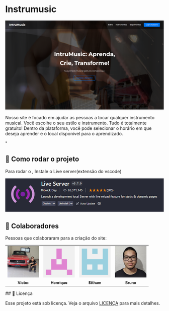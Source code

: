 # Instrumusic


<img src="readme-imgs/img-pag-inicial.png" alt="Imagem da tela inicial do site">

Nosso site é focado em ajudar as pessoas a tocar qualquer instrumento musical. Você escolhe o seu estilo e instrumento. Tudo é totalmente gratuito! Dentro da plataforma, você pode selecionar o horário em que deseja aprender e o local disponível para o aprendizado.

"

## 🚀 Como rodar o projeto <Instrumusic>

Para rodar o <Instrumusic>, Instale o Live server(extensão do vscode)

<img src="readme-imgs/extensao-live-server.png" alt="Extensão do live server ">

## 🤝 Colaboradores

Pessoas que colaboraram para a criação do site:

<table>
  <tr>
    <td align="center">
      <a href="https://github.com/07victorsz" title="Link do github do Victor">
        <img src="readme-imgs/foto-victor.jpg" width="100px;" alt="Foto do Victor de Souza no GitHub"/><br>
        <sub>
          <b>Victor</b>
        </sub>
      </a>
    </td>
    <td align="center">
      <a href="https://github.com/henriquevieiraneto" title="Link do github do Henrique">
        <img src="readme-imgs/foto-henrique.png" width="100px;" alt="Foto do Henrique no GitHub"/><br>
        <sub>
          <b>Henrique</b>
        </sub>
      </a>
    </td>
    <td align="center">
      <a href="https://github.com/07victorsz" title="Link do github do Victor">
        <img src="readme-imgs/foto-ettham.png" width="100px;" alt="Foto do Ettham no GitHub"/><br>
        <sub>
          <b>Ettham</b>
        </sub>
      </a>
    </td>
    <td align="center">
      <a href="https://github.com/Carati32" title="Link do github do Bruno">
        <img src="readme-imgs/foto-bruno.jpg" width="100px;" alt="Foto do Bruno no GitHub"/><br>
        <sub>
          <b>Bruno</b>
        </sub>
      </a>
    </td>
  </tr>
</table>
## 📝 Licença

Esse projeto está sob licença. Veja o arquivo [LICENÇA](LICENSE.md) para mais detalhes.
   
